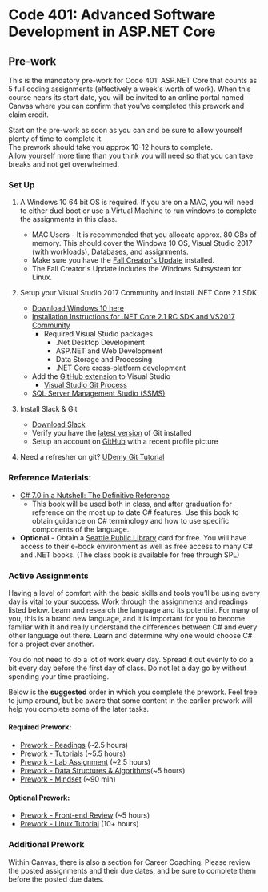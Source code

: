 # Code 401: Advanced Software Development in ASP.NET Core

## Pre-work

This is the mandatory pre-work for Code 401: ASP.NET Core that counts as 5 full coding assignments (effectively a week's worth of work).
When this course nears its start date, you will be invited to an online portal named Canvas where you can confirm that you've completed this prework and claim credit. <br />

Start on the pre-work as soon as you can and be sure to allow yourself plenty of time to complete it. <br />
The prework should take you approx 10-12 hours to complete. <br />
Allow yourself more time than you think you will need so that you can take breaks and not get overwhelmed.


### Set Up

1. A Windows 10 64 bit OS is required. If you are on a MAC, you will need to either duel boot or use a Virtual Machine to run windows to complete the assignments in this class. 
	- MAC Users - It is recommended that you allocate approx. 80 GBs of memory. This should cover the Windows 10 OS, Visual Studio 2017 (with workloads), Databases, and assignments. 
	- Make sure you have the [Fall Creator's Update](https://support.microsoft.com/en-us/help/4028685/windows-10-get-the-fall-creators-update) installed. 
	- The Fall Creator's Update includes the Windows Subsystem for Linux. 
		 
2. Setup your Visual Studio 2017 Community and install .NET Core 2.1 SDK
	- [Download Windows 10 here](https://www.microsoft.com/en-us/software-download/windows10)
	- [Installation Instructions for .NET Core 2.1 RC SDK and VS2017 Community](https://www.microsoft.com/net/core#windowscmd)
	   - Required Visual Studio packages
	     - .Net Desktop Development
	     - ASP.NET and Web Development
	     - Data Storage and Processing
	     - .NET Core cross-platform development
	- Add the [GitHub extension](https://visualstudio.github.com/) to Visual Studio
		- [Visual Studio Git Process](https://www.visualstudio.com/en-us/docs/git/tutorial/gitworkflow)
	- [SQL Server Management Studio (SSMS)](https://docs.microsoft.com/en-us/sql/ssms/download-sql-server-management-studio-ssms)
	
3. Install Slack & Git
	- [Download Slack](https://slack.com/downloads/osx)
	- Verify you have the [latest version](https://git-scm.com/downloads) of Git installed
	- Setup an account on [GitHub](github.com) with a recent profile picture

4. Need a refresher on git? [UDemy Git Tutorial](https://blog.udemy.com/git-tutorial-a-comprehensive-guide/)

### Reference Materials:
- [C# 7.0 in a Nutshell: The Definitive Reference](https://www.amazon.com/C-7-0-Nutshell-Definitive-Reference/dp/1491987650/ref=sr_1_1?ie=UTF8&qid=1504228723&sr=8-1&keywords=C%23+7.0+in+a+Nutshell) 
	- This book will be used both in class, and after graduation for reference on the most up to date C# features. Use this book to obtain guidance on C# terminology and how to use specific components of the language. 
- **Optional** - Obtain a [Seattle Public Library](https://www.spl.org/) card for free. You will have access to their e-book environment as well as free access to many C# and .NET books. (The class book is available for free through SPL)

### Active Assignments
Having a level of comfort with the basic skills and tools you’ll be using every day is vital to your success.
Work through the assignments and readings listed below. Learn and research the language and its potential. For many of you, 
this is a brand new language, and it is important for you to become familiar with it and really understand the differences between C# and 
every other language out there. Learn and determine why one would choose C# for a project over another.   

You do not need to do a lot of work every day.
Spread it out evenly to do a bit every day before the first day of class.
Do not let a day go by without spending your time practicing.

Below is the **suggested** order in which you complete the prework. Feel free to jump around, but be aware that some content in the earlier prework
will help you complete some of the later tasks. 

#### Required Prework:
- [Prework - Readings](./prework-readings.md) (~2.5 hours)
- [Prework - Tutorials](./prework-tutorials.md) (~5.5 hours)
- [Prework - Lab Assignment](./calculator.md) (~2.5 hours)
- [Prework - Data Structures & Algorithms](./prework-DSA.md)(~5 hours)
- [Prework - Mindset](./prework-mindset.md)  (~90 min)

#### Optional Prework:
- [Prework - Front-end Review](./prework-frontend.md) (~5 hours)
- [Prework - Linux Tutorial](https://ryanstutorials.net/linuxtutorial/) (10+ hours)


### Additional Prework
Within Canvas, there is also a section for Career Coaching. Please review the posted assignments and their due dates, and be 
sure to complete them before the posted due dates. 



